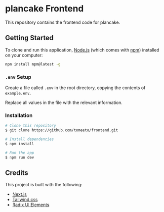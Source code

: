 # plancake Frontend

This repository contains the frontend code for plancake.

## Getting Started

To clone and run this application, [Node.js](https://nodejs.org/en/download/) (which comes with [npm](http://npmjs.com)) installed on your computer:

```bash
npm install npm@latest -g
```

### `.env` Setup

Create a file called `.env` in the root directory, copying the contents of `example.env`.

Replace all values in the file with the relevant information.

### Installation

```bash
# Clone this repository
$ git clone https://github.com/tomeeto/frontend.git

# Install dependencies
$ npm install

# Run the app
$ npm run dev
```

## Credits

This project is built with the following:

- [Next.js](https://nextjs.org/)
- [Tailwind.css](https://tailwindcss.com/)
- [Radix UI Elements](https://www.radix-ui.com/)
